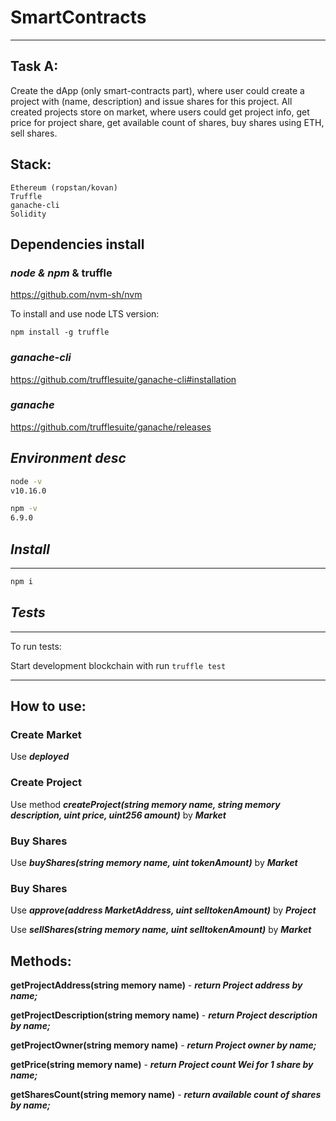 # SmartContracts
---
## Task A:
Create the dApp (only smart-contracts part), where user could create a project with (name, description) and issue shares for this project.
All created projects store on market, where users could get project info, get price for project share, get available count of shares, buy shares using ETH, sell shares.

## Stack:
    Ethereum (ropstan/kovan)
    Truffle
    ganache-cli
    Solidity
## Dependencies install

### _node & npm_ & truffle

<https://github.com/nvm-sh/nvm>

To install and use node LTS version:

```
npm install -g truffle
```

### _ganache-cli_

https://github.com/trufflesuite/ganache-cli#installation

### _ganache_

https://github.com/trufflesuite/ganache/releases

## _Environment desc_

```bash
node -v
v10.16.0

npm -v
6.9.0

```

## _Install_

---

```bash
npm i
```

## _Tests_

---

To run tests:

Start development blockchain with run `truffle test`


---
## How to use:
### Create Market
Use ***deployed***
### Create Project
Use method ***createProject(string memory name, string memory description, uint price, uint256 amount)*** by ***Market*** 
### Buy Shares
Use ***buyShares(string memory name, uint tokenAmount)*** by ***Market*** 
### Buy Shares
Use ***approve(address MarketAddress, uint selltokenAmount)*** by ***Project*** 

Use ***sellShares(string memory name, uint selltokenAmount)*** by ***Market*** 

## Methods:

**getProjectAddress(string memory name)** - ***return Project address by name;***

**getProjectDescription(string memory name)** - ***return Project description by name;***

**getProjectOwner(string memory name)** - ***return Project owner by name;***

**getPrice(string memory name)** - ***return Project count Wei for 1 share by name;***

**getSharesCount(string memory name)** - ***return available count of shares by name;***

